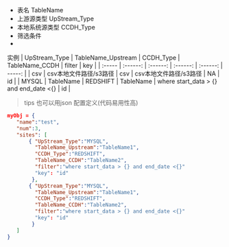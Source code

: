 - 表名 TableName 
- 上游源类型  UpStream_Type
- 本地系统源类型 CCDH_Type
- 筛选条件
- 
实例
| UpStream_Type | TableName_Upstream | CCDH_Type | TableName_CCDH | filter | key |
| :----- | :------: | :------: | :------: | :------: | -----: |
| csv | csv本地文件路径/s3路径 | csv | csv本地文件路径/s3路径 | NA |  id |
| MYSQL | TableName | REDSHIFT | TableName | where start_data > {} and end_date <{} | id |

> tips
 也可以用json 配置定义(代码易用性高)
 ```json
 myObj = {
    "name":"test",
    "num":3,
    "sites": [
        { "UpStream_Type":"MYSQL",
          "TableName_Upstream":"TableName1",
          "CCDH_Type":"REDSHIFT",
          "TableName_CCDH":"TableName2",
          "filter":"where start_data > {} and end_date <{}" 
          "key": "id"
         },
        { "UpStream_Type":"MYSQL",
          "TableName_Upstream":"TableName1",
          "CCDH_Type":"REDSHIFT",
          "TableName_CCDH":"TableName2",
          "filter":"where start_data > {} and end_date <{}" 
          "key": "id"
         }
    ]
}
```
